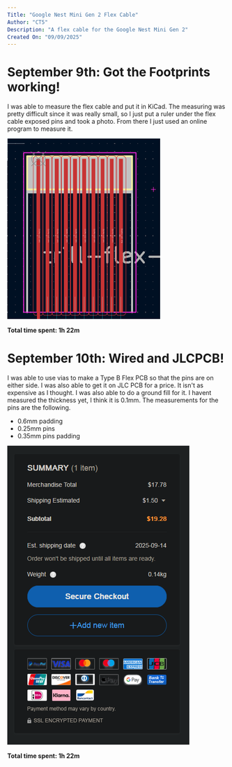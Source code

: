 ```yaml
---
Title: "Google Nest Mini Gen 2 Flex Cable"
Author: "CT5"
Description: "A flex cable for the Google Nest Mini Gen 2"
Created On: "09/09/2025"
---
```


# September 9th: Got the Footprints working!

I was able to measure the flex cable and put it in KiCad. The measuring was pretty difficult since it was really small, so I just put a ruler under the flex cable exposed pins and took a photo. From there I just used an online program to measure it.

![](https://github.com/Cherrytree56567/Google-Nest-Mini-Gen-2-Flex-Cable/raw/main/Demo/1.png?raw=true)

**Total time spent: 1h 22m**

# September 10th: Wired and JLCPCB!

I was able to use vias to make a Type B Flex PCB so that the pins are on either side. I was also able to get it on JLC PCB for a price. It isn't as expensive as I thought. I was also able to do a ground fill for it. I havent measured the thickness yet, I think it is 0.1mm. The measurements for the pins are the following.
 - 0.6mm padding
 - 0.25mm pins
 - 0.35mm pins padding

![](https://github.com/Cherrytree56567/Google-Nest-Mini-Gen-2-Flex-Cable/raw/main/Demo/2.png?raw=true)

**Total time spent: 1h 22m**